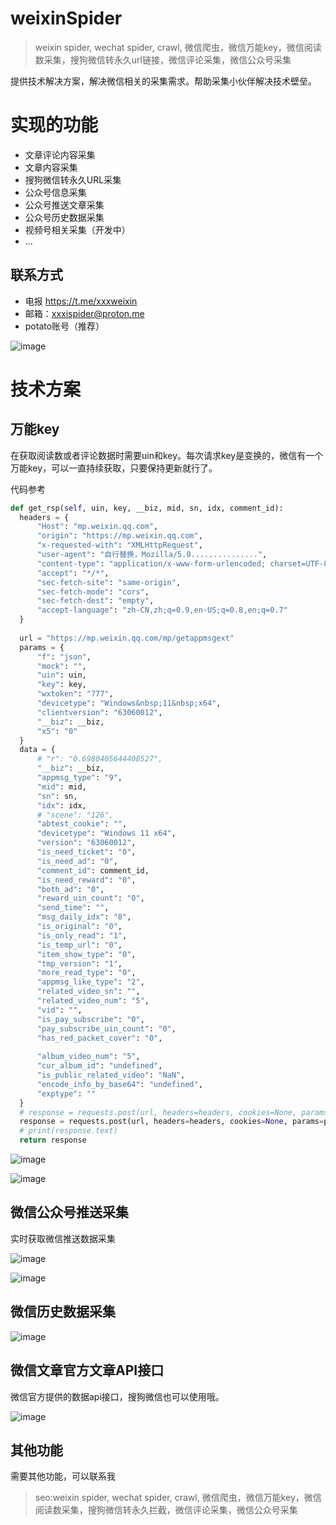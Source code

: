 # weixinSpider
> weixin spider, wechat spider, crawl, 微信爬虫，微信万能key，微信阅读数采集，搜狗微信转永久url链接，微信评论采集，微信公众号采集

提供技术解决方案，解决微信相关的采集需求。帮助采集小伙伴解决技术壁垒。

# 实现的功能
- 文章评论内容采集
- 文章内容采集
- 搜狗微信转永久URL采集
- 公众号信息采集
- 公众号推送文章采集
- 公众号历史数据采集
- 视频号相关采集（开发中）
- ...
## 联系方式
- 电报 https://t.me/xxxweixin
- 邮箱：xxxispider@proton.me
- potato账号（推荐）

![image](https://github.com/xxxispider/weixinSpider/assets/154309134/0b9b51ad-5bb4-4dfd-8acb-d57eefcbf365)


# 技术方案
## 万能key
在获取阅读数或者评论数据时需要uin和key。每次请求key是变换的，微信有一个万能key，可以一直持续获取，只要保持更新就行了。

代码参考
```python
def get_rsp(self, uin, key, __biz, mid, sn, idx, comment_id):
  headers = {
      "Host": "mp.weixin.qq.com",
      "origin": "https://mp.weixin.qq.com",
      "x-requested-with": "XMLHttpRequest",
      "user-agent": "自行替换，Mozilla/5.0...............",
      "content-type": "application/x-www-form-urlencoded; charset=UTF-8",
      "accept": "*/*",
      "sec-fetch-site": "same-origin",
      "sec-fetch-mode": "cors",
      "sec-fetch-dest": "empty",
      "accept-language": "zh-CN,zh;q=0.9,en-US;q=0.8,en;q=0.7"
  }
  
  url = "https://mp.weixin.qq.com/mp/getappmsgext"
  params = {
      "f": "json",
      "mock": "",
      "uin": uin,
      "key": key,
      "wxtoken": "777",
      "devicetype": "Windows&nbsp;11&nbsp;x64",
      "clientversion": "63060012",
      "__biz": __biz,
      "x5": "0"
  }
  data = {
      # "r": "0.6980405644408527",
      "__biz": __biz,
      "appmsg_type": "9",
      "mid": mid,
      "sn": sn,
      "idx": idx,
      # "scene": "126",
      "abtest_cookie": "",
      "devicetype": "Windows 11 x64",
      "version": "63060012",
      "is_need_ticket": "0",
      "is_need_ad": "0",
      "comment_id": comment_id,
      "is_need_reward": "0",
      "both_ad": "0",
      "reward_uin_count": "0",
      "send_time": "",
      "msg_daily_idx": "8",
      "is_original": "0",
      "is_only_read": "1",
      "is_temp_url": "0",
      "item_show_type": "0",
      "tmp_version": "1",
      "more_read_type": "0",
      "appmsg_like_type": "2",
      "related_video_sn": "",
      "related_video_num": "5",
      "vid": "",
      "is_pay_subscribe": "0",
      "pay_subscribe_uin_count": "0",
      "has_red_packet_cover": "0",
  
      "album_video_num": "5",
      "cur_album_id": "undefined",
      "is_public_related_video": "NaN",
      "encode_info_by_base64": "undefined",
      "exptype": ""
  }
  # response = requests.post(url, headers=headers, cookies=None, params=params, data=data, verify=False)
  response = requests.post(url, headers=headers, cookies=None, params=params, data=data, )
  # print(response.text)
  return response

```

![image](https://github.com/xxxispider/weixinSpider/assets/154309134/5231f4b2-cad2-4b9f-a0c2-250ec8365287)

![image](https://github.com/xxxispider/weixinSpider/assets/154309134/f1feccbd-04a7-4050-aa95-c9127b8b8a57)
## 微信公众号推送采集
实时获取微信推送数据采集

![image](https://github.com/xxxispider/weixinSpider/assets/154309134/6342d785-19e2-40c8-b6e0-263225a3b2c0)

![image](https://github.com/xxxispider/weixinSpider/assets/154309134/b9c1b9b2-ef4d-4cd5-9f42-c2f2e927ef48)

## 微信历史数据采集
![image](https://github.com/xxxispider/weixinSpider/assets/154309134/9566a399-3545-4eab-b76e-274e0f01da39)

## 微信文章官方文章API接口
微信官方提供的数据api接口，搜狗微信也可以使用哦。

![image](https://github.com/xxxispider/weixinSpider/assets/154309134/ea4fea18-868e-4afd-ac1e-0d4cdd65cb35)


## 其他功能
需要其他功能，可以联系我


> seo:weixin spider, wechat spider, crawl, 微信爬虫，微信万能key，微信阅读数采集，搜狗微信转永久拦截，微信评论采集，微信公众号采集





